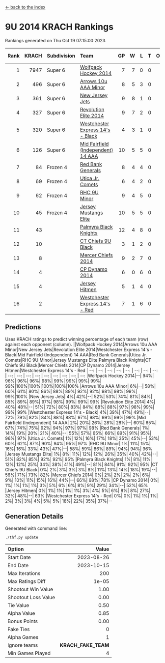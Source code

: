 [<- back to the index](readme.md)
# 9U 2014 KRACH Rankings
Rankings generated on Thu Oct 19 07:15:00 2023.

Rank|KRACH|Subdivision|Team|GP|W|L|T|OTW|OTL|SoS|Exp Wins|Win Diff
---:|---:|:---|:---|---:|---:|---:|---:|---:|---:|---:|---:|---:
1|7947|Super 6|[Wolfpack Hockey 2014](https://gamesheetstats.com/seasons/3664/teams/140871/schedule)|7|7|0|0|0|0|162|7.8|-0.0
2|496|Super 6|[Arrows 10u AAA Minor](https://gamesheetstats.com/seasons/3664/teams/140872/schedule)|8|5|3|0|0|1|1870|5.8|-0.0
3|361|Super 6|[New Jersey Jets](https://gamesheetstats.com/seasons/3664/teams/140881/schedule)|9|8|1|0|1|0|59|8.9|0.0
4|327|Super 6|[Revolution Elite 2014](https://gamesheetstats.com/seasons/3664/teams/140880/schedule)|9|7|2|0|2|0|139|7.9|0.0
5|320|Super 6|[Westchester Express 14's - Black](https://gamesheetstats.com/seasons/3664/teams/140873/schedule)|4|3|1|0|0|0|123|3.9|0.0
6|126|Super 6|[Mid Fairfield (Independent) 14 AAA](https://gamesheetstats.com/seasons/3664/teams/140878/schedule)|10|5|5|0|1|0|877|5.9|0.0
7|84|Frozen 4|[Red Bank Generals](https://gamesheetstats.com/seasons/3664/teams/140883/schedule)|8|4|4|0|0|0|978|4.9|0.0
8|69|Frozen 4|[Utica Jr. Comets](https://gamesheetstats.com/seasons/3664/teams/140884/schedule)|6|4|2|0|0|0|40|4.9|0.0
9|62|Frozen 4|[RHC 9U Minor](https://gamesheetstats.com/seasons/3664/teams/140876/schedule)|9|4|5|0|0|0|178|4.9|0.0
10|45|Frozen 4|[Jersey Mustangs Elite](https://gamesheetstats.com/seasons/3664/teams/140888/schedule)|10|5|5|0|0|1|117|5.9|0.0
11|43||[Palmyra Black Knights](https://gamesheetstats.com/seasons/3664/teams/140875/schedule)|12|4|8|0|0|1|1349|4.9|0.0
12|10||[CT Chiefs 9U Black](https://gamesheetstats.com/seasons/3664/teams/140886/schedule)|3|1|2|0|0|0|33|1.9|0.0
13|8||[Mercer Chiefs 2014](https://gamesheetstats.com/seasons/3664/teams/140885/schedule)|9|2|7|0|0|1|89|2.9|0.0
14|4||[CP Dynamo 2014](https://gamesheetstats.com/seasons/3664/teams/140877/schedule)|6|0|6|0|0|0|128|0.9|0.0
15|4||[Jersey Hitmen](https://gamesheetstats.com/seasons/3664/teams/140879/schedule)|5|1|4|0|0|0|1419|1.9|0.0
16|2||[Westchester Express 14's - Red](https://gamesheetstats.com/seasons/3664/teams/140887/schedule)|7|1|6|0|0|0|16|1.9|0.0

## Predictions
Uses KRACH ratings to predict winning percentage of each team (row) against each opponent (column).
||Wolfpack Hockey 2014|Arrows 10u AAA Minor|New Jersey Jets|Revolution Elite 2014|Westchester Express 14's - Black|Mid Fairfield (Independent) 14 AAA|Red Bank Generals|Utica Jr. Comets|RHC 9U Minor|Jersey Mustangs Elite|Palmyra Black Knights|CT Chiefs 9U Black|Mercer Chiefs 2014|CP Dynamo 2014|Jersey Hitmen|Westchester Express 14's - Red
| --: | --: | --: | --: | --: | --: | --: | --: | --: | --: | --: | --: | --: | --: | --: | --: | --: 
|Wolfpack Hockey 2014|--| 94%| 96%| 96%| 96%| 98%| 99%| 99%| 99%| 99%| 99%|100%|100%|100%|100%|100%
|Arrows 10u AAA Minor|  6%|--| 58%| 60%| 61%| 80%| 86%| 88%| 89%| 92%| 92%| 98%| 98%| 99%| 99%|100%
|New Jersey Jets|  4%| 42%|--| 52%| 53%| 74%| 81%| 84%| 85%| 89%| 89%| 97%| 98%| 99%| 99%| 99%
|Revolution Elite 2014|  4%| 40%| 48%|--| 51%| 72%| 80%| 83%| 84%| 88%| 88%| 97%| 98%| 99%| 99%| 99%
|Westchester Express 14's - Black|  4%| 39%| 47%| 49%|--| 72%| 79%| 82%| 84%| 88%| 88%| 97%| 98%| 99%| 99%| 99%
|Mid Fairfield (Independent) 14 AAA|  2%| 20%| 26%| 28%| 28%|--| 60%| 65%| 67%| 74%| 75%| 92%| 94%| 97%| 97%| 98%
|Red Bank Generals|  1%| 14%| 19%| 20%| 21%| 40%|--| 55%| 57%| 65%| 66%| 89%| 91%| 95%| 96%| 97%
|Utica Jr. Comets|  1%| 12%| 16%| 17%| 18%| 35%| 45%|--| 53%| 60%| 62%| 87%| 90%| 94%| 95%| 97%
|RHC 9U Minor|  1%| 11%| 15%| 16%| 16%| 33%| 43%| 47%|--| 58%| 59%| 86%| 89%| 94%| 94%| 96%
|Jersey Mustangs Elite|  1%|  8%| 11%| 12%| 12%| 26%| 35%| 40%| 42%|--| 51%| 82%| 85%| 92%| 92%| 95%
|Palmyra Black Knights|  1%|  8%| 11%| 12%| 12%| 25%| 34%| 38%| 41%| 49%|--| 81%| 84%| 91%| 92%| 95%
|CT Chiefs 9U Black|  0%|  2%|  3%|  3%|  3%|  8%| 11%| 13%| 14%| 18%| 19%|--| 56%| 71%| 73%| 82%
|Mercer Chiefs 2014|  0%|  2%|  2%|  2%|  2%|  6%|  9%| 10%| 11%| 15%| 16%| 44%|--| 66%| 68%| 78%
|CP Dynamo 2014|  0%|  1%|  1%|  1%|  1%|  3%|  5%|  6%|  6%|  8%|  9%| 29%| 34%|--| 52%| 65%
|Jersey Hitmen|  0%|  1%|  1%|  1%|  1%|  3%|  4%|  5%|  6%|  8%|  8%| 27%| 32%| 48%|--| 63%
|Westchester Express 14's - Red|  0%|  0%|  1%|  1%|  1%|  2%|  3%|  3%|  4%|  5%|  5%| 18%| 22%| 35%| 37%|--

## Generation Details

Generated with command line:
```
./thf.py update
```

| Option | Value |
| :----- | ----: |
| Start Date | 2023-08-26 |
| End Date | 2023-10-15 |
| Max Iterations | 200 |
| Max Ratings Diff | 1e-05 |
| Shootout Win Value | 1.00 |
| Shootout Loss Value | 0.00 |
| Tie Value | 0.50 |
| Alpha Value | 0.85 |
| Bonus Points | 0.00 |
| Fake Ties | 0 |
| Alpha Games | 1 |
| Ignore teams | __KRACH_FAKE_TEAM__ |
| Min Games Played | 4 |

